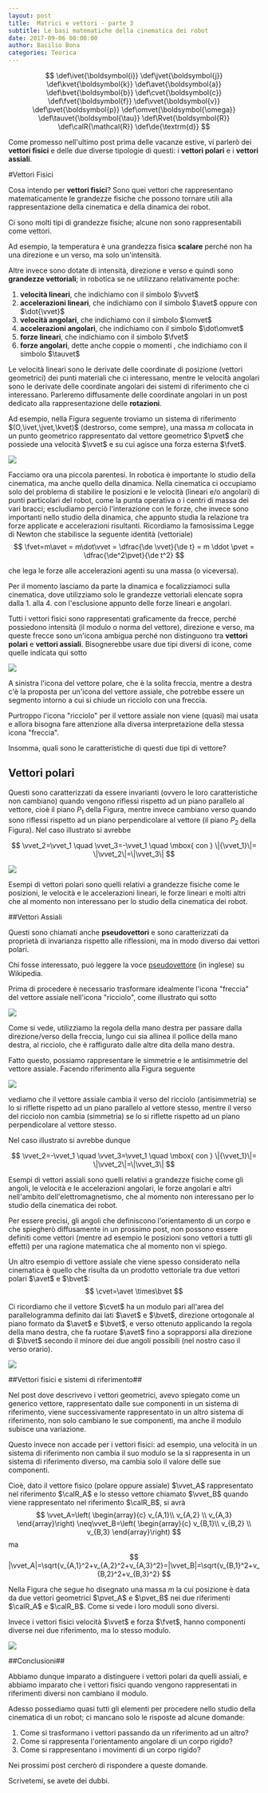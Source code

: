```yaml
---
layout: post
title:  Matrici e vettori - parte 3
subtitle: Le basi matematiche della cinematica dei robot
date: 2017-09-06 00:00:00
author: Basilio Bona
categories: Teorica
---
```

$$
\def\ivet{\boldsymbol{i}}
\def\jvet{\boldsymbol{j}}
\def\kvet{\boldsymbol{k}}
\def\avet{\boldsymbol{a}}
\def\bvet{\boldsymbol{b}}
\def\cvet{\boldsymbol{c}}
\def\fvet{\boldsymbol{f}}
\def\vvet{\boldsymbol{v}}
\def\pvet{\boldsymbol{p}}
\def\omvet{\boldsymbol{\omega}}
\def\tauvet{\boldsymbol{\tau}}
\def\Rvet{\boldsymbol{R}}
\def\calR{\mathcal{R}}
\def\de{\textrm{d}}
$$

Come promesso nell'ultimo post prima delle vacanze estive, vi parlerò dei **vettori fisici** e delle due diverse tipologie di questi: i **vettori polari** e i **vettori assiali**.

#Vettori Fisici

Cosa intendo per **vettori fisici**? Sono quei vettori che rappresentano matematicamente le grandezze fisiche che possono tornare utili alla rappresentazione della cinematica e della dinamica dei robot.

Ci sono molti tipi di grandezze fisiche; alcune non sono rappresentabili come vettori.

Ad esempio, la temperatura è una grandezza fisica **scalare** perché non ha una direzione e un verso, ma solo un'intensità.

Altre invece sono dotate di intensità, direzione e verso e quindi sono **grandezze vettoriali**; in robotica se ne utilizzano relativamente poche:

 1. **velocità lineari**, che indichiamo con il simbolo $\vvet$
 3. **accelerazioni lineari**, che indichiamo con il simbolo $\avet$ oppure con $\dot{\vvet}$
 3. **velocità angolari**, che indichiamo con il simbolo $\omvet$
 4. **accelerazioni angolari**, che indichiamo con il simbolo $\dot\omvet$
 5. **forze lineari**, che indichiamo con il simbolo $\fvet$
 6. **forze angolari**, dette anche coppie o momenti , che indichiamo con il simbolo $\tauvet$

Le velocità lineari sono le derivate delle coordinate di posizione (vettori geometrici) dei punti materiali che ci interessano, mentre le velocità angolari sono le derivate delle coordinate angolari dei sistemi di riferimento che ci interessano. Parleremo diffusamente delle coordinate angolari in un post dedicato alla rappresentazione delle **rotazioni**.

Ad esempio, nella Figura seguente troviamo un sistema di riferimento $(O,\ivet,\jvet,\kvet)$ (destrorso, come sempre), una massa $m$ collocata in un punto geometrico rappresentato dal vettore geometrico $\pvet$ che possiede una velocità $\vvet$ e su cui agisce una forza esterna $\fvet$.

![](/assets/imgs/2017-09-06-Matrici-e-vettori-03.md/QFVGaqC.png)

Facciamo ora una piccola parentesi. In robotica è importante lo studio della cinematica, ma anche quello della dinamica. Nella cinematica ci occupiamo solo del problema di stabilire le posizioni e le velocità (lineari e/o angolari) di punti particolari del robot, come la punta operativa o i centri di massa dei vari bracci; escludiamo perciò l'interazione con le forze, che invece sono importanti nello studio della dinamica, che appunto studia la relazione tra forze applicate e accelerazioni risultanti. Ricordiamo la famosissima Legge di Newton che stabilisce la seguente identità (vettoriale)
$$
\fvet=m\avet  = m\dot\vvet = \dfrac{\de \vvet}{\de t} = m \ddot \pvet = \dfrac{\de^2\pvet}{\de t^2}
$$

che lega le forze alle accelerazioni agenti su una massa (o viceversa).

Per il momento lasciamo da parte la dinamica e focalizziamoci sulla cinematica, dove utilizziamo solo le grandezze vettoriali elencate sopra dalla 1. alla 4. con l'esclusione appunto delle forze lineari e angolari.

Tutti i vettori fisici sono rappresentati graficamente da frecce, perché possiedono intensità (il modulo o norma del vettore), direzione e verso, ma queste frecce sono un'icona ambigua perché non distinguono tra **vettori polari** e **vettori assiali**. Bisognerebbe usare due tipi diversi di icone, come quelle indicata qui sotto

![](/assets/imgs/2017-09-06-Matrici-e-vettori-03.md/WJ6VWM0.png)

A sinistra l'icona del vettore polare, che è la solita freccia, mentre a destra c'è la proposta per un'icona del vettore assiale, che potrebbe essere un segmento intorno a cui si chiude un ricciolo con una freccia.

Purtroppo l'icona "ricciolo" per il vettore assiale non viene (quasi) mai usata e allora bisogna fare attenzione alla diversa interpretazione della stessa icona "freccia".

Insomma, quali sono le caratteristiche di questi due tipi di vettore?

## Vettori polari

Questi sono caratterizzati da essere invarianti (ovvero le loro caratteristiche non cambiano) quando vengono riflessi rispetto ad un piano parallelo al vettore, cioè il piano $P_1$ della Figura, mentre invece cambiano verso quando sono riflessi rispetto ad un piano perpendicolare al vettore (il piano $P_2$ della Figura). Nel caso illustrato si avrebbe

$$
\vvet_2=\vvet_1 \quad \vvet_3=-\vvet_1 \quad \mbox{ con } \|{\vvet_1}\|= \|\vvet_2\|=\|\vvet_3\|
$$

![](/assets/imgs/2017-09-06-Matrici-e-vettori-03.md/QioR8Yy.png)

Esempi di vettori polari sono quelli relativi a grandezze fisiche come le posizioni, le velocità e le accelerazioni lineari, le forze lineari e molti altri che al momento non interessano per lo studio della cinematica dei robot.


##Vettori Assiali

Questi sono chiamati anche **pseudovettori** e sono caratterizzati da proprietà di invarianza rispetto alle riflessioni, ma in modo diverso dai vettori polari.

Chi fosse interessato, può leggere la voce [pseudovettore](https://en.wikipedia.org/wiki/Pseudovector) (in inglese) su Wikipedia.

Prima di procedere è necessario trasformare idealmente l'icona "freccia" del vettore assiale nell'icona "ricciolo", come illustrato qui sotto

![](/assets/imgs/2017-09-06-Matrici-e-vettori-03.md/BicXSaf.png)

Come si vede, utilizziamo la regola della mano destra per passare dalla direzione/verso della freccia, lungo cui sia allinea il pollice della mano destra, al ricciolo, che è raffigurato dalle altre dita della mano destra.

Fatto questo, possiamo rappresentare le simmetrie e le antisimmetrie del vettore assiale. Facendo riferimento alla Figura seguente

![](/assets/imgs/2017-09-06-Matrici-e-vettori-03.md/DQLyCMp.png)

vediamo che il vettore assiale cambia il verso del ricciolo (antisimmetria) se lo si riflette rispetto ad un piano parallelo al vettore stesso, mentre il verso del ricciolo non cambia (simmetria) se lo si riflette rispetto ad un piano perpendicolare al vettore stesso.

Nel caso illustrato si avrebbe dunque

$$
\vvet_2=-\vvet_1 \quad \vvet_3=\vvet_1 \quad \mbox{ con } \|{\vvet_1}\|= \|\vvet_2\|=\|\vvet_3\|
$$

Esempi di vettori assiali sono quelli relativi a grandezze fisiche come gli angoli, le velocità e le accelerazioni angolari, le forze angolari e altri nell'ambito dell'elettromagnetismo, che al momento non interessano per lo studio della cinematica dei robot.

Per essere precisi, gli angoli che definiscono l'orientamento di un corpo e che spiegherò diffusamente in un prossimo post, non possono essere definiti come vettori (mentre ad esempio le posizioni sono vettori a tutti gli effetti) per una ragione matematica che al momento non vi spiego.

Un altro esempio di vettore assiale che viene spesso considerato nella cinematica è quello che risulta da un prodotto vettoriale tra due vettori polari $\avet$ e $\bvet$:
$$
\cvet=\avet \times\bvet
$$

Ci ricordiamo che il vettore $\cvet$ ha un modulo pari all'area del parallelogramma definito dai lati $\avet$ e $\bvet$, direzione ortogonale al piano formato da  $\avet$ e $\bvet$, e verso ottenuto applicando la regola della mano destra, che fa ruotare $\avet$ fino a soprapporsi alla direzione di $\bvet$ secondo il minore dei due angoli possibili (nel nostro caso il verso orario).

![](/assets/imgs/2017-09-06-Matrici-e-vettori-03.md/1b4eNPk.png)

##Vettori fisici e sistemi di riferimento##

Nel post dove descrivevo i vettori geometrici, avevo spiegato come un generico vettore, rappresentato dalle sue componenti in un sistema di riferimento, viene successivamente rappresentato in un altro sistema di riferimento, non solo cambiano le sue componenti, ma anche il modulo subisce una variazione.

Questo invece non accade per i vettori fisici: ad esempio, una velocità in un sistema di riferimento non cambia il suo modulo se la si rappresenta in un sistema di riferimento diverso, ma cambia solo il valore delle sue componenti.

Cioè, dato il vettore fisico (polare oppure assiale) $\vvet_A$ rappresentato nel riferimento $\calR_A$ e lo stesso vettore chiamato $\vvet_B$ quando viene rappresentato nel riferimento $\calR_B$, si avrà
$$
\vvet_A=\left( \begin{array}{c} v_{A,1}\\ v_{A,2} \\ v_{A,3} \end{array}\right)
\neq\vvet_B=\left( \begin{array}{c} v_{B,1}\\ v_{B,2} \\ v_{B,3} \end{array}\right)
$$
ma
$$
|\vvet_A|=\sqrt{v_{A,1}^2+v_{A,2}^2+v_{A,3}^2}=|\vvet_B|=\sqrt{v_{B,1}^2+v_{B,2}^2+v_{B,3}^2}
$$

Nella Figura che segue ho disegnato una massa $m$ la cui posizione è data da due vettori geometrici $\pvet_A$ e $\pvet_B$ nei due riferimenti $\calR_A$ e $\calR_B$. Come si vede i loro moduli sono diversi.

Invece i vettori fisici velocità $\vvet$ e forza $\fvet$, hanno componenti diverse nei due riferimento, ma lo stesso modulo.

![](/assets/imgs/2017-09-06-Matrici-e-vettori-03.md/gPViTr9.png)

##Conclusioni##

Abbiamo dunque imparato a distinguere i vettori polari da quelli assiali, e abbiamo imparato che i vettori fisici quando vengono rappresentati in riferimenti diversi non cambiano il modulo.

Adesso possediamo quasi tutti gli elementi per procedere nello studio della cinematica di un robot; ci mancano solo le risposte ad alcune domande:

 1. Come si trasformano i vettori passando da un riferimento ad un altro?
 2. Come si rappresenta l'orientamento angolare di un corpo rigido?
 3. Come si rappresentano i movimenti di un corpo rigido?

Nei prossimi post cercherò di rispondere a queste domande.

Scrivetemi, se avete dei dubbi.

